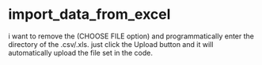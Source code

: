 # import_data_from_excel

i want to remove the (CHOOSE FILE option) and programmatically enter the directory of the .csv/.xls. 
just click the Upload button and it will automatically upload the file set in the code. 
